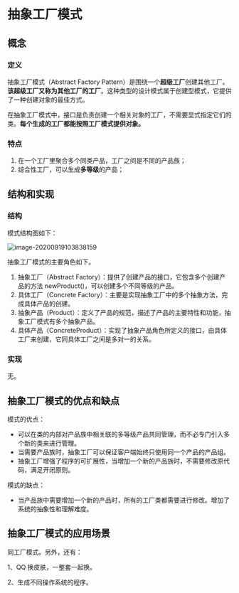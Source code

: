 # 抽象工厂模式

## 概念

### 定义

抽象工厂模式（Abstract Factory Pattern）是围绕一个**超级工厂**创建其他工厂。**该超级工厂又称为其他工厂的工厂**。这种类型的设计模式属于创建型模式，它提供了一种创建对象的最佳方式。

在抽象工厂模式中，接口是负责创建一个相关对象的工厂，不需要显式指定它们的类。**每个生成的工厂都能按照工厂模式提供对象。**

### 特点

1. 在一个工厂里聚合多个同类产品，工厂之间是不同的产品族；
2. 综合性工厂，可以生成**多等级**的产品；

## 结构和实现

### 结构

模式结构图如下：

![image-20200919103838159](https://i.loli.net/2020/09/19/rvji3fp2lwcTe4y.png)

抽象工厂模式的主要角色如下。

1. 抽象工厂（Abstract Factory）：提供了创建产品的接口，它包含多个创建产品的方法 newProduct()，可以创建多个不同等级的产品。
2. 具体工厂（Concrete Factory）：主要是实现抽象工厂中的多个抽象方法，完成具体产品的创建。
3. 抽象产品（Product）：定义了产品的规范，描述了产品的主要特性和功能，抽象工厂模式有多个抽象产品。
4. 具体产品（ConcreteProduct）：实现了抽象产品角色所定义的接口，由具体工厂来创建，它同具体工厂之间是多对一的关系。

### 实现

无。

## 抽象工厂模式的优点和缺点

模式的优点：

- 可以在类的内部对产品族中相关联的多等级产品共同管理，而不必专门引入多个新的类来进行管理。
- 当需要产品族时，抽象工厂可以保证客户端始终只使用同一个产品的产品组。
- 抽象工厂增强了程序的可扩展性，当增加一个新的产品族时，不需要修改原代码，满足开闭原则。


模式的缺点：

- 当产品族中需要增加一个新的产品时，所有的工厂类都需要进行修改。增加了系统的抽象性和理解难度。

## 抽象工厂模式的应用场景

同工厂模式。另外，还有：

1、QQ 换皮肤，一整套一起换。

2、生成不同操作系统的程序。